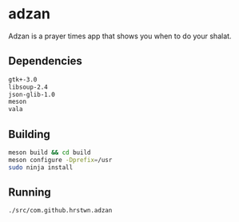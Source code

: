 # adzan
Adzan is a prayer times app that shows you when to do your shalat.

## Dependencies
```bash
gtk+-3.0
libsoup-2.4
json-glib-1.0
meson
vala
```


## Building
```bash
meson build && cd build
meson configure -Dprefix=/usr
sudo ninja install
```

## Running
```bash
./src/com.github.hrstwn.adzan
```
